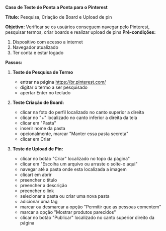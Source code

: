 **Caso de Teste de Ponta a Ponta para o Pinterest**

**Título:** Pesquisa, Criação de Board e Upload de pin

**Objetivo:** Verificar se os usuários conseguem navegar pelo Pinterest, pesquisar termos, criar boards e realizar upload de pins
**Pré-condições:**
1. Dispositivo com acesso a internet
2. Navegador atualizado
3. Ter conta e estar logado

**Passos:**

1. **Teste de Pesquisa de Termo**
   - entrar na página https://br.pinterest.com/
   - digitar o termo a ser pesquisado
   - apertar Enter no teclado

2. **Teste Criação de Board:**
   - clicar na foto do perfil localizado no canto superior a direita
   - clicar no "+" localizado no canto inferior a direita da tela
   - clicar em "Pasta"
   - inserir nome da pasta
   - opcionalmente, marcar "Manter essa pasta secreta"
   - clicar em Criar

3. **Teste de Upload de Pin:**
   - clicar no botão "Criar" localizado no topo da página"
   - clicar em  "Escolha um arquivo ou arraste o solte-o aqui" 
   - navegar até a pasta onde esta localizada a imagem
   - clicart em abrir
   - preencher o título
   - preencher a descrição
   - preencher o link
   - selecionar a pasta ou criar uma nova pasta
   - adicionar uma tag
   - marcar ou desmarcar a opção "Permitir que as pessoas comentem"
   - marcar a opção "Mostrar produtos parecidos"
   - clicar no botão "Publicar" localizado no canto superior direito da página

